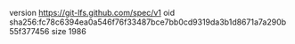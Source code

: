 version https://git-lfs.github.com/spec/v1
oid sha256:fc78c6394ea0a546f76f33487bce7bb0cd9319da3b1d8671a7a290b55f377456
size 1986
